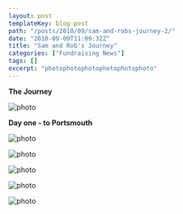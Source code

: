 ```yaml
---
layout: post
templateKey: blog-post
path: "/posts/2010/09/sam-and-robs-journey-2/"
date: "2010-09-09T11:09:32Z"
title: "Sam and Rob's Journey"
categories: ["Fundraising News"]
tags: []
excerpt: "photophotophotophotophotophoto"
---
```


**The Journey**

![photo](http://www.landirani.orghttp://www.landirani.org/image_library/news/full_size/4c88dac8976a4whole_journey.jpg)

**Day one - to Portsmouth**

![photo](http://www.landirani.orghttp://www.landirani.org/image_library/news/full_size/4c88d92da9bec1_portsmouth.jpg)

![photo](http://www.landirani.orghttp://www.landirani.org/image_library/news/full_size/4c88d959cbeb5night_ferry.jpg)

![photo](http://www.landirani.orghttp://www.landirani.org/image_library/news/full_size/4c88d938ace9f2_vitre.jpg)

![photo](http://www.landirani.orghttp://www.landirani.org/image_library/news/full_size/4c88d9456dba43_ancenis.jpg)

![photo](http://www.landirani.orghttp://www.landirani.org/image_library/news/full_size/4c88d94e7ca364_st_cecile.jpg)